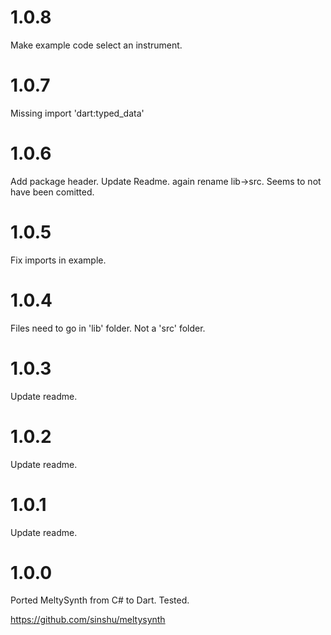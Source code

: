 # 1.0.8

Make example code select an instrument.

# 1.0.7

Missing import 'dart:typed_data' 

# 1.0.6

Add package header. Update Readme. again rename lib->src. Seems to not have been comitted. 

# 1.0.5

Fix imports in example.

# 1.0.4

Files need to go in 'lib' folder. Not a 'src' folder.

# 1.0.3

Update readme.

# 1.0.2

Update readme.

# 1.0.1

Update readme.

# 1.0.0

Ported MeltySynth from C# to Dart. Tested.

https://github.com/sinshu/meltysynth


